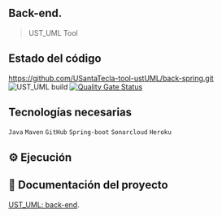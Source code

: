## Back-end.
> UST_UML Tool

## Estado del código
https://github.com/USantaTecla-tool-ustUML/back-spring.git
![UST_UML build](https://github.com/USantaTecla-tool-ustUML/back-spring/actions/workflows/ci.yml/badge.svg)
[![Quality Gate Status](https://sonarcloud.io/api/project_badges/measure?project=USantaTecla-tool-ustUML_back-spring&metric=alert_status)](https://sonarcloud.io/dashboard?id=USantaTecla-tool-ustUML_back-spring)

## Tecnologías necesarias
`Java` `Maven` `GitHub` `Spring-boot` `Sonarcloud` `Heroku`

## :gear: Ejecución

## :book: Documentación del proyecto
[UST_UML: back-end](https://github.com/USantaTecla-tool-ustUML/requirements).


